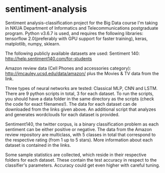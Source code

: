 # sentiment-analysis
Sentiment analysis-classification project for the Big Data course I'm taking in NKUA Department of Informatics and Telecommunications postgraduate program. Python v3.6.7 is used, and requires the following libraries: tensorflow 2.0(preferably with GPU support for faster training), keras, matplotlib, numpy, sklearn.

The following publicly available datasets are used: Sentiment 140: http://help.sentiment140.com/for-students

Amazon review data (Cell Phones and accessories category): http://jmcauley.ucsd.edu/data/amazon/ plus the Movies & TV data from the link.

Three types of neural networks are tested: Classical MLP, CNN and LSTM. There are 9 python scripts in total, 3 for each dataset. To run the scripts, you should have a data folder in the same directory as the scripts (check the code for exact filenames!). The data for each dataset can de downloaded from the links given above. An additional script that analyzes and generates wordclouds for each dataset is provided.

Sentiment140, the twitter corpus, is a binary classification problem as each sentiment can be either positive or negative. The data from the Amazon review repository are multiclass, with 5 classes in total that correspond to the respective rating (from 1 up to 5 stars). More information about each dataset is contained in the links. 

Some sample statistics are collected, which reside in their respective folders for each dataset. These contain the test accuracy in respect to the classifier's parameters. Accuracy could get even higher with careful tuning.
